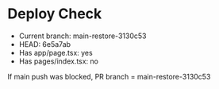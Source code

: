 # Deploy Check

- Current branch: main-restore-3130c53
- HEAD: 6e5a7ab
- Has app/page.tsx: yes
- Has pages/index.tsx: no

If main push was blocked, PR branch = main-restore-3130c53
